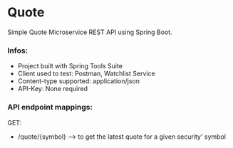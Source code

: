 # Quote
Simple Quote Microservice REST API using Spring Boot.  

### Infos:
- Project built with Spring Tools Suite
- Client used to test: Postman, Watchlist Service
- Content-type supported: application/json
- API-Key: None required

### API endpoint mappings:
GET:
- /quote/{symbol} --> to get the latest quote for a given security' symbol
   
